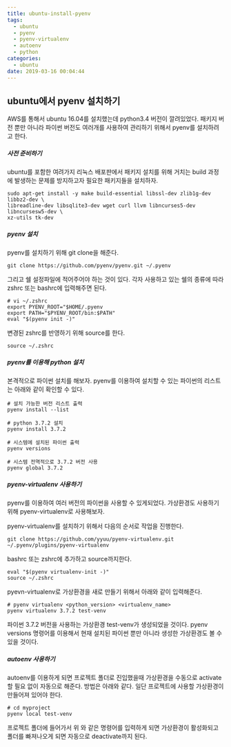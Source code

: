 ```yaml
---
title: ubuntu-install-pyenv
tags:
  - ubuntu
  - pyenv
  - pyenv-virtualenv
  - autoenv
  - python
categories:
  - ubuntu
date: 2019-03-16 00:04:44
---
```


## ubuntu에서 pyenv 설치하기

AWS를 통해서 ubuntu 16.04를 설치했는데 python3.4 버전이 깔려있었다. 패키지 버전 뿐만 아니라 파이썬 버전도 여러개를 사용하여 관리하기 위해서 pyenv를 설치하려고 한다. 

##### 사전 준비하기

ubuntu를 포함한 여려가지 리눅스 배포판에서 패키지 설치를 위해 거치는 build 과정에 발생하는 문제를 방지하고자 필요한 패키지들을 설치하자.

~~~shell
sudo apt-get install -y make build-essential libssl-dev zlib1g-dev libbz2-dev \
libreadline-dev libsqlite3-dev wget curl llvm libncurses5-dev libncursesw5-dev \
xz-utils tk-dev
~~~



##### pyenv 설치

pyenv를 설치하기 위해 git clone을 해준다.

~~~shell
git clone https://github.com/pyenv/pyenv.git ~/.pyenv
~~~

그리고 쉘 설정파일에 적어주어야 하는 것이 있다. 각자 사용하고 있는 쉘의 종류에 따라 zshrc 또는 bashrc에 입력해주면 된다.

~~~shell
# vi ~/.zshrc
export PYENV_ROOT="$HOME/.pyenv
export PATH="$PYENV_ROOT/bin:$PATH"
eval "$(pyenv init -)"
~~~

변경된 zshrc를 반영하기 위해 source를 한다.

~~~shell
source ~/.zshrc
~~~



##### pyenv를 이용해 python 설치

본격적으로 파이썬 설치를 해보자. pyenv를 이용하여 설치할 수 있는 파이썬의 리스트는 아래와 같이 확인할 수 있다.

~~~shell
# 설치 가능한 버전 리스트 출력
pyenv install --list

# python 3.7.2 설치
pyenv install 3.7.2

# 시스템에 설치된 파이썬 출력
pyenv versions

# 시스템 전역적으로 3.7.2 버전 사용
pyenv global 3.7.2
~~~



##### pyenv-virtualenv 사용하기

pyenv를 이용하여 여러 버전의 파이썬을 사용할 수 있게되었다. 가상환경도 사용하기 위해 pyenv-virtualenv로 사용해보자.

pyenv-virtualenv를 설치하기 위해서 다음의 순서로 작업을 진행한다.

~~~shell
git clone https://github.com/yyuu/pyenv-virtualenv.git ~/.pyenv/plugins/pyenv-virtualenv
~~~

bashrc 또는 zshrc에 추가하고 source까지한다.

~~~shell
eval "$(pyenv virtualenv-init -)"
source ~/.zshrc
~~~

pyevn-virtualenv로 가상환경을 새로 만들기 위해서 아래와 같이 입력해준다.

~~~shell
# pyenv virtualenv <python_version> <virtualenv_name>
pyenv virtualenv 3.7.2 test-venv
~~~

파이썬 3.7.2 버전을 사용하는 가상환경 test-venv가 생성되었을 것이다. pyenv versions 명령어를 이용해서 현재 설치된 파이썬 뿐만 아니라 생성한 가상환경도 볼 수 있을 것이다.



##### autoenv 사용하기

autoenv를 이용하게 되면 프로젝트 폴더로 진입했을때 가상환경을 수동으로 activate할 필요 없이 자동으로 해준다. 방법은 아래와 같다. 일단 프로젝트에 사용할 가상환경이 만들어져 있어야 한다.

~~~shell
# cd myproject
pyenv local test-venv
~~~

프로젝트 폴더에 들어가서 위 와 같은 명령어를 입력하게 되면 가상환경이 활성화되고 폴더를 빠져나오게 되면 자동으로 deactivate까지 된다. 

